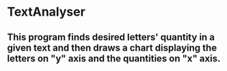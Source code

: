 # TextAnalyser
## This program finds desired letters' quantity in a given text and then draws a chart displaying the letters on "y" axis and the quantities on "x" axis.
